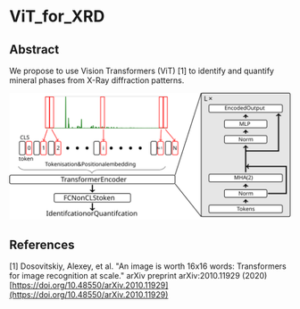 # ViT_for_XRD
## Abstract  
We propose to use Vision Transformers (ViT) [1] to identify and quantify mineral phases from X-Ray diffraction patterns.

![Abstract](./Figures/Transformers_Spectral.svg)


## References
[1] Dosovitskiy, Alexey, et al. "An image is worth 16x16 words: Transformers for image recognition at scale." arXiv preprint arXiv:2010.11929 (2020) [https://doi.org/10.48550/arXiv.2010.11929](https://doi.org/10.48550/arXiv.2010.11929)
